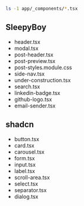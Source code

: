 ```sh
ls -1 app/_components/*.tsx
```

## SleepyBoy
- header.tsx
- modal.tsx
- post-header.tsx
- post-preview.tsx
- post-styles.module.css
- side-nav.tsx
- under-construction.tsx
- search.tsx
- linkedin-badge.tsx
- github-logo.tsx
- email-sender.tsx

## shadcn
- button.tsx
- card.tsx
- carousel.tsx
- form.tsx
- input.tsx
- label.tsx
- scroll-area.tsx
- select.tsx
- separator.tsx
- dialog.tsx